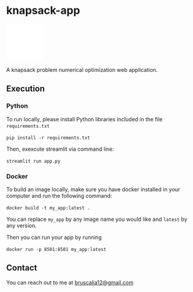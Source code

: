 # knapsack-app

![knapsack_logo](./assets/knapsack.png)

A knapsack problem numerical optimization web application.

## Execution

### Python

To run locally, please install Python libraries included in the file `requirements.txt`

```pip install -r requirements.txt```

Then, exexcute streamlit via command line:

```streamlit run app.py```

### Docker

To build an image locally, make sure you have docker installed in your computer and run the following command:

```docker build -t my_app:latest .```

You can replace `my_app` by any image name you would like and `latest` by any version.

Then you can run your app by running

```docker run -p 8501:8501 my_app:latest```


## Contact

You can reach out to me at bruscalia12@gmail.com
